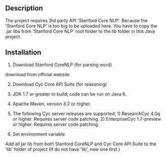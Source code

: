 ## Description 

The project requires 3rd party API 'Stanford Core NLP'. Because the 'Stanford Core NLP' is too big to be uploaded here. You have to copy the .jar libs from 'Stanford Core NLP' root folder to the lib folder in this Java project.  
## Installation

1. Download Stanford CoreNLP (for parsing word)

download from official website

2. Download Cyc Core API Suite (for reasoning)

  1. JDK 1.7 or greater to build; code can be run on Java 6.
  2. Apache Maven, version 3.2 or higher. 
  3. The following Cyc server releases are supported:
    1) ResearchCyc 4.0q or higher. Requires server code patching.
    2) EnterpriseCyc 1.7-preview or higher. Requires server code patching.

3. Set environment variable

Add all jar lib from both Stanford CoreNLP and Cyc Core API Suite to the 'lib' folder of project (If do not have 'lib', new one first.)
